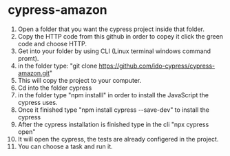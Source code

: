 # cypress-amazon

1. Open a folder that you want the cypress project inside that folder.
2. Copy the HTTP code from this github in order to copey it click the green code and choose HTTP.
3. Get into your folder by using CLI (Linux terminal windows command promt).
4. in the folder type: "git clone https://github.com/ido-cypress/cypress-amazon.git"
5. This will copy the project to your computer.
6. Cd into the folder cypress
7. in the folder type "npm installl" in order to install the JavaScript the cypress uses.
8. Once it finished type "npm install cypress --save-dev" to install the cypress
9. After the cypress installation is finished type in the cli "npx cypress open"
10. It will open the cypress, the tests are already configered in the project.
11. You can choose a task and run it.
   
